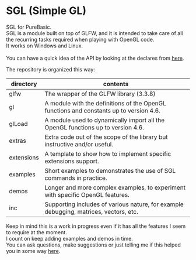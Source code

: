 # SGL (Simple GL)
SGL for PureBasic.<br>
SGL is a module built on top of GLFW, and it is intended to take care of all the recurring tasks required when playing with OpenGL code.<br>
It works on Windows and Linux.<br>
<br>
You can have a quick idea of the API by looking at the declares from [here](https://github.com/spettroscopio/SGL/blob/main/sgl.pbi).

The repository is organized this way:

| directory | contents |
| ------ | ------ |
| glfw | The wrapper of the GLFW library (3.3.8)|
| gl | A module with the definitions of the OpenGL functions and constants up to version 4.6. |
| glLoad | A module used to dynamically import all the OpenGL functions up to version 4.6.  |
| extras | Extra code out of the scope of the library but instructive and/or useful. |
| extensions | A template to show how to implement specific extensions support. |
| examples | Short examples to demonstrates the use of SGL commands in practice. |
| demos | Longer and more complex examples, to experiment with specific OpenGL features. |
| inc | Supporting includes of various nature, for example debugging, matrices, vectors, etc. |

Keep in mind this is a work in progress even if it has all the features I seem to require at the moment.<br>
I count on keep adding examples and demos in time.<br>
You can ask questions, make suggestions or just telling me if this helped you in some way [here](https://).
